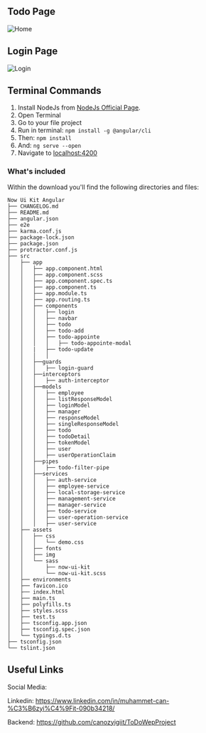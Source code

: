 

## Todo Page
![Home](https://github.com/canozyigiit/ToDoWebProjectAngular/blob/master/src/assets/img/toDoPage.png)
## Login Page
![Login](https://github.com/canozyigiit/ToDoWebProjectAngular/blob/master/src/assets/img/loginPage.png)
## Terminal Commands

1. Install NodeJs from [NodeJs Official Page](https://nodejs.org/en).
2. Open Terminal
3. Go to your file project
4. Run in terminal: ```npm install -g @angular/cli```
5. Then: ```npm install```
6. And: ```ng serve --open```
7. Navigate to [localhost:4200](localhost:4200)
### What's included

Within the download you'll find the following directories and files:

```
Now Ui Kit Angular
├── CHANGELOG.md
├── README.md
├── angular.json
├── e2e
├── karma.conf.js
├── package-lock.json
├── package.json
├── protractor.conf.js
├── src
│   ├── app
│   │   ├── app.component.html
│   │   ├── app.component.scss
│   │   ├── app.component.spec.ts
│   │   ├── app.component.ts
│   │   ├── app.module.ts
│   │   ├── app.routing.ts
│   │   ├── components
│   │   │   ├── login 
│   │   │   ├── navbar
│   │   │   ├── todo
│   │   │   ├── todo-add
│   │   │   ├── todo-appointe
│   │   │   │   ├── todo-appointe-modal
│   │   |   ├── todo-update
│   │   │   │
│   │   ├──guards
│   │   │   ├── login-guard
│   │   ├──interceptors
│   │   │   ├── auth-interceptor
│   │   ├──models
│   │   │   ├── employee    
│   │   │   ├── listResponseModel
│   │   │   ├── loginModel
│   │   │   ├── manager
│   │   │   ├── responseModel
│   │   │   ├── singleResponseModel
│   │   │   ├── todo
│   │   │   ├── todoDetail
│   │   │   ├── tokenModel
│   │   │   ├── user
│   │   │   ├── userOperationClaim
│   │   ├──pipes
│   │   │   ├── todo-filter-pipe   
│   │   ├──services
│   │   │   ├── auth-service    
│   │   │   ├── employee-service    
│   │   │   ├── local-storage-service    
│   │   │   ├── management-service    
│   │   │   ├── manager-service    
│   │   │   ├── todo-service    
│   │   │   ├── user-operation-service   
│   │   │   ├── user-service    
│   ├── assets
│   │   ├── css
│   │   │   └── demo.css
│   │   ├── fonts
│   │   ├── img
│   │   └── sass
│   │       ├── now-ui-kit
│   │       └── now-ui-kit.scss
│   ├── environments
│   ├── favicon.ico
│   ├── index.html
│   ├── main.ts
│   ├── polyfills.ts
│   ├── styles.scss
│   ├── test.ts
│   ├── tsconfig.app.json
│   ├── tsconfig.spec.json
│   └── typings.d.ts
├── tsconfig.json
└── tslint.json
```

## Useful Links

Social Media:

Linkedin: <https://www.linkedin.com/in/muhammet-can-%C3%B6zyi%C4%9Fit-090b34218/>

Backend: <https://github.com/canozyigiit/ToDoWepProject>
